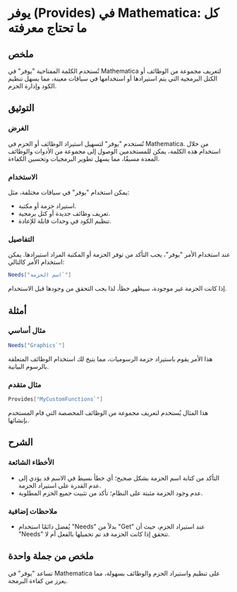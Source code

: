 <!--
Meta Description: # يوفر (Provides) في Mathematica: كل ما تحتاج معرفته ## ملخص تُستخدم الكلمة المفتاحية "يوفر" في Mathematica لتعريف مجموعة من الوظائف أو الكتل البرمجية...
Meta Keywords: mathematica, الحزمة, يوفر, استخدام, الحزم
-->

# يوفر (Provides) في Mathematica: كل ما تحتاج معرفته

## ملخص
تُستخدم الكلمة المفتاحية "يوفر" في Mathematica لتعريف مجموعة من الوظائف أو الكتل البرمجية التي يتم استيرادها أو استخدامها في سياقات معينة، مما يسهل تنظيم الكود وإدارة الحزم.

## التوثيق
### الغرض
تُستخدم "يوفر" لتسهيل استيراد الوظائف أو الحزم في Mathematica. من خلال استخدام هذه الكلمة، يمكن للمستخدمين الوصول إلى مجموعة من الأدوات والوظائف المعدة مسبقًا، مما يسهل تطوير البرمجيات وتحسين الكفاءة.

### الاستخدام
يمكن استخدام "يوفر" في سياقات مختلفة، مثل:
- استيراد حزمة أو مكتبة.
- تعريف وظائف جديدة أو كتل برمجية.
- تنظيم الكود في وحدات قابلة للإعادة.

### التفاصيل
عند استخدام الأمر "يوفر"، يجب التأكد من توفر الحزمة أو المكتبة المراد استيرادها. يمكن استخدام الأمر كالتالي:
```mathematica
Needs["اسم الحزمة`"]
```
إذا كانت الحزمة غير موجودة، سيظهر خطأ، لذا يجب التحقق من وجودها قبل الاستخدام.

## أمثلة
### مثال أساسي
```mathematica
Needs["Graphics`"]
```
هذا الأمر يقوم باستيراد حزمة الرسوميات، مما يتيح لك استخدام الوظائف المتعلقة بالرسوم البيانية.

### مثال متقدم
```mathematica
Provides["MyCustomFunctions`"]
```
هذا المثال يُستخدم لتعريف مجموعة من الوظائف المخصصة التي قام المستخدم بإنشائها.

## الشرح
### الأخطاء الشائعة
- التأكد من كتابة اسم الحزمة بشكل صحيح؛ أي خطأ بسيط في الاسم قد يؤدي إلى عدم القدرة على استيراد الحزمة.
- عدم وجود الحزمة مثبتة على النظام؛ تأكد من تثبيت جميع الحزم المطلوبة.

### ملاحظات إضافية
- يُفضل دائمًا استخدام "Needs" بدلاً من "Get" عند استيراد الحزم، حيث أن "Needs" تتحقق إذا كانت الحزمة قد تم تحميلها بالفعل أم لا.

## ملخص من جملة واحدة
تساعد "يوفر" في Mathematica على تنظيم واستيراد الحزم والوظائف بسهولة، مما يعزز من كفاءة البرمجة.